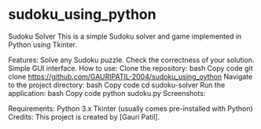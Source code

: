 # sudoku_using_python
Sudoku Solver
This is a simple Sudoku solver and game implemented in Python using Tkinter.

Features:
Solve any Sudoku puzzle.
Check the correctness of your solution.
Simple GUI interface.
How to use:
Clone the repository:
bash
Copy code
git clone https://github.com/GAURIPATIL-2004/sudoku_using_oython
Navigate to the project directory:
bash
Copy code
cd sudoku-solver
Run the application:
bash
Copy code
python sudoku.py
Screenshots:


Requirements:
Python 3.x
Tkinter (usually comes pre-installed with Python)
Credits:
This project is created by [Gauri Patil].

